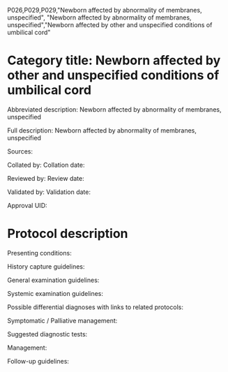 P026,P029,P029,"Newborn affected by abnormality of membranes, unspecified", "Newborn affected by abnormality of membranes, unspecified","Newborn affected by other and unspecified conditions of umbilical cord"
# Category title: Newborn affected by other and unspecified conditions of umbilical cord

Abbreviated description: Newborn affected by abnormality of membranes, unspecified

Full description: Newborn affected by abnormality of membranes, unspecified

Sources:

Collated by:
Collation date:

Reviewed by:
Review date:

Validated by:
Validation date:

Approval UID:

# Protocol description

Presenting conditions:

History capture guidelines:

General examination guidelines:

Systemic examination guidelines:

Possible differential diagnoses with links to related protocols:

Symptomatic / Palliative management:

Suggested diagnostic tests:

Management:

Follow-up guidelines:
